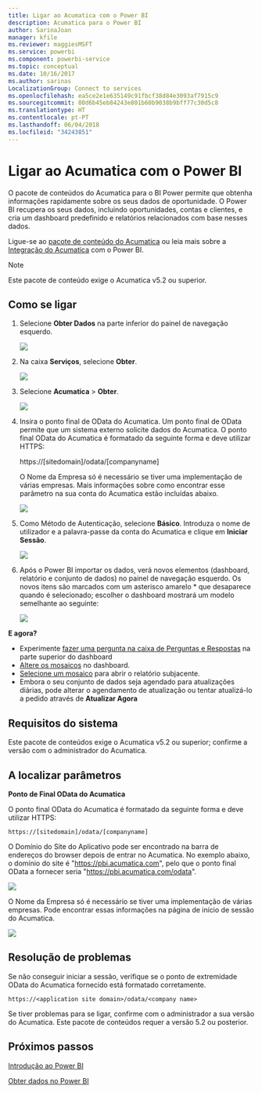 ```yaml
---
title: Ligar ao Acumatica com o Power BI
description: Acumatica para o Power BI
author: SarinaJoan
manager: kfile
ms.reviewer: maggiesMSFT
ms.service: powerbi
ms.component: powerbi-service
ms.topic: conceptual
ms.date: 10/16/2017
ms.author: sarinas
LocalizationGroup: Connect to services
ms.openlocfilehash: ea5ce2e1e635149c91fbcf38d84e3093af7915c9
ms.sourcegitcommit: 80d6b45eb84243e801b60b9038b9bff77c30d5c8
ms.translationtype: HT
ms.contentlocale: pt-PT
ms.lasthandoff: 06/04/2018
ms.locfileid: "34243851"
---
```

# <a name="connect-to-acumatica-with-power-bi"></a>Ligar ao Acumatica com o Power BI
O pacote de conteúdos do Acumatica para o BI Power permite que obtenha informações rapidamente sobre os seus dados de oportunidade. O Power BI recupera os seus dados, incluindo oportunidades, contas e clientes, e cria um dashboard predefinido e relatórios relacionados com base nesses dados.

Ligue-se ao [pacote de conteúdo do Acumatica](https://app.powerbi.com/getdata/services/acumatica) ou leia mais sobre a [Integração do Acumatica](https://powerbi.microsoft.com/integrations/acumatica) com o Power BI.

>[!NOTE]
>Este pacote de conteúdo exige o Acumatica v5.2 ou superior.

## <a name="how-to-connect"></a>Como se ligar
1. Selecione **Obter Dados** na parte inferior do painel de navegação esquerdo.
   
   ![](media/service-connect-to-acumatica/getdata3.png)
2. Na caixa **Serviços**, selecione **Obter**.
   
   ![](media/service-connect-to-acumatica/getdata2.png)
3. Selecione **Acumatica** \> **Obter**.
   
   ![](media/service-connect-to-acumatica/acumatica.png)
4. Insira o ponto final de OData do Acumatica. Um ponto final de OData permite que um sistema externo solicite dados do Acumatica. O ponto final OData do Acumatica é formatado da seguinte forma e deve utilizar HTTPS:
   
     https://[sitedomain]/odata/[companyname]
   
   O Nome da Empresa só é necessário se tiver uma implementação de várias empresas. Mais informações sobre como encontrar esse parâmetro na sua conta do Acumatica estão incluídas abaixo.
   
   ![](media/service-connect-to-acumatica/parameters.png)
5. Como Método de Autenticação, selecione **Básico**. Introduza o nome de utilizador e a palavra-passe da conta do Acumatica e clique em **Iniciar Sessão**.
   
    ![](media/service-connect-to-acumatica/creds2.png)
6. Após o Power BI importar os dados, verá novos elementos (dashboard, relatório e conjunto de dados) no painel de navegação esquerdo. Os novos itens são marcados com um asterisco amarelo \* que desaparece quando é selecionado; escolher o dashboard mostrará um modelo semelhante ao seguinte:
   
    ![](media/service-connect-to-acumatica/dashboard.png)

**E agora?**

* Experimente [fazer uma pergunta na caixa de Perguntas e Respostas](power-bi-q-and-a.md) na parte superior do dashboard
* [Altere os mosaicos](service-dashboard-edit-tile.md) no dashboard.
* [Selecione um mosaico](service-dashboard-tiles.md) para abrir o relatório subjacente.
* Embora o seu conjunto de dados seja agendado para atualizações diárias, pode alterar o agendamento de atualização ou tentar atualizá-lo a pedido através de **Atualizar Agora**

## <a name="system-requirements"></a>Requisitos do sistema
Este pacote de conteúdos exige o Acumatica v5.2 ou superior; confirme a versão com o administrador do Acumatica.

## <a name="finding-parameters"></a>A localizar parâmetros
**Ponto de Final OData do Acumatica**

O ponto final OData do Acumatica é formatado da seguinte forma e deve utilizar HTTPS:

    https://[sitedomain]/odata/[companyname]

O Domínio do Site do Aplicativo pode ser encontrado na barra de endereços do browser depois de entrar no Acumatica. No exemplo abaixo, o domínio do site é "https://pbi.acumatica.com", pelo que o ponto final OData a fornecer seria "https://pbi.acumatica.com/odata".

 ![](media/service-connect-to-acumatica/url.png)

O Nome da Empresa só é necessário se tiver uma implementação de várias empresas. Pode encontrar essas informações na página de início de sessão do Acumatica.

![](media/service-connect-to-acumatica/signin2.png)

## <a name="troubleshooting"></a>Resolução de problemas
Se não conseguir iniciar a sessão, verifique se o ponto de extremidade OData do Acumatica fornecido está formatado corretamente.

    https://<application site domain>/odata/<company name>

Se tiver problemas para se ligar, confirme com o administrador a sua versão do Acumatica. Este pacote de conteúdos requer a versão 5.2 ou posterior.

## <a name="next-steps"></a>Próximos passos
[Introdução ao Power BI](service-get-started.md)

[Obter dados no Power BI](service-get-data.md)

